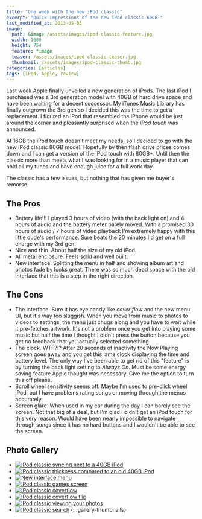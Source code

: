 ```yaml
---
title: "One week with the new iPod classic"
excerpt: "Quick impressions of the new iPod classic 60GB."
last_modified_at: 2013-05-03
image: 
  path: &image /assets/images/ipod-classic-feature.jpg
  width: 1600
  height: 754
  feature: *image
  teaser: /assets/images/ipod-classic-teaser.jpg
  thumbnail: /assets/images/ipod-classic-thumb.jpg
categories: [articles]
tags: [iPod, Apple, review]
---
```


Last week Apple finally unveiled a new generation of iPods. The last iPod I purchased was a 3rd generation model with 40GB of hard drive space and have been waiting for a decent successor. My iTunes Music Library has finally outgrown the 3rd gen so I decided this was the time to get a replacement. I figured an iPod that resembled the iPhone would be just around the corner and pleasantly surprised when the *iPod touch* was announced.

At 16GB the iPod touch doesn't meet my needs, so I decided to go with the new iPod classic 80GB model. Hopefully by then flash drive prices comes down and I can get a version of the iPod touch with 80GB+. Until then the classic more than meets what I was looking for in a music player that can hold all my tunes and have enough juice for a full work day.

The classic has a few issues, but nothing that has given me buyer's remorse.

## The Pros

*	Battery life!!! I played 3 hours of video (with the back light on) and 4 hours of audio and the battery meter barely moved. With a promised 30 hours of audio / 7 hours of video playback I'm extremely happy with this little dude's performance. Sure beats the 20 minutes I'd get on a full charge with my 3rd gen.
*	Nice and thin. About half the size of my old iPod.
*	All metal enclosure. Feels solid and well built.
*	New interface. Splitting the menu in half and showing album art and photos fade by looks great. There was so much dead space with the old interface that this is a step in the right direction.

## The Cons

*	The interface. Sure it has eye candy like *cover flow* and the new menu UI, but it's way too sluggish. When you move from music to photos to videos to settings, the menu just chugs along and you have to wait while it pre-fetches artwork. It's not a problem once you get into playing some music but half the time I thought I didn't press the button because you get no feedback that you actually selected something.
*	The clock. WTF?!? After 20 seconds of inactivity the Now Playing screen goes away and you get this lame clock displaying the time and battery level. The only way I've been able to get rid of this "feature" is by turning the back light setting to *Always On*. Must be some energy saving feature Apple thought was necessary. Give me the option to turn this off please.
*	Scroll wheel sensitivity seems off. Maybe I'm used to pre-click wheel iPod, but I have problems rating songs or moving through the menus accurately.
*	Screen glare. When used in my car during the day I can barely see the screen. Not that big of a deal, but I'm glad I didn't get an iPod touch for this very reason. Would have been nearly impossible to navigate through songs since it has no hard buttons and I wouldn't be able to see the screen.

## Photo Gallery

* [![iPod classic syncing next to a 40GB iPod](/assets/images/80t.jpg)](/assets/images/80.jpg)
* [![iPod classic thickness compared to an old 40GB iPod](/assets/images/81t.jpg)](/assets/images/81.jpg)
* [![New interface menu](/assets/images/82t.jpg)](/assets/images/82.jpg)
* [![iPod classic games screen](/assets/images/83t.jpg)](/assets/images/83.jpg)
* [![iPod classic coverflow](/assets/images/84t.jpg)](/assets/images/84.jpg)
* [![iPod classic coverflow flip](/assets/images/85t.jpg)](/assets/images/85.jpg)
* [![iPod classic viewing your photos](/assets/images/86t.jpg)](/assets/images/86.jpg)
* [![iPod classic search](/assets/images/87t.jpg)](/assets/images/87.jpg)
{: .gallery-thumbnails}

